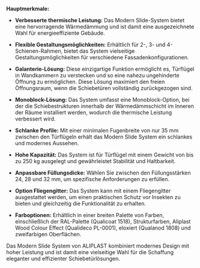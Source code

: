 **Hauptmerkmale:**

- **Verbesserte thermische Leistung:** Das Modern Slide-System bietet eine hervorragende Wärmedämmung und ist damit eine ausgezeichnete Wahl für energieeffiziente Gebäude.

- **Flexible Gestaltungsmöglichkeiten:** Erhältlich für 2-, 3- und 4-Schienen-Rahmen, bietet das System vielseitige Gestaltungsmöglichkeiten für verschiedene Fassadenkonfigurationen.

- **Galanterie-Lösung:** Diese einzigartige Funktion ermöglicht es, Türflügel in Wandkammern zu verstecken und so eine nahezu ungehinderte Öffnung zu ermöglichen. Diese Lösung maximiert den freien Öffnungsraum, wenn die Schiebetüren vollständig zurückgezogen sind.

- **Monoblock-Lösung:** Das System umfasst eine Monoblock-Option, bei der die Schiebestrukturen innerhalb der Wärmedämmschicht im Inneren der Räume installiert werden, wodurch die thermische Leistung verbessert wird.

- **Schlanke Profile:** Mit einer minimalen Fugenbreite von nur 35 mm zwischen den Türflügeln erhält das Modern Slide System ein schlankes und modernes Aussehen.

- **Hohe Kapazität:** Das System ist für Türflügel mit einem Gewicht von bis zu 250 kg ausgelegt und gewährleistet Stabilität und Haltbarkeit.

- **Anpassbare Füllungsdicke:** Wählen Sie zwischen den Füllungsstärken 24, 28 und 32 mm, um spezifische Anforderungen zu erfüllen.

- **Option Fliegengitter:** Das System kann mit einem Fliegengitter ausgestattet werden, um einen praktischen Schutz vor Insekten zu bieten und gleichzeitig die Funktionalität zu erhalten.

- **Farboptionen:** Erhältlich in einer breiten Palette von Farben, einschließlich der RAL-Palette (Qualicoat 1518), Strukturfarben, Aliplast Wood Colour Effect (Qualideco PL-0001), eloxiert (Qualanod 1808) und zweifarbigen Oberflächen.

Das Modern Slide System von ALIPLAST kombiniert modernes Design mit hoher Leistung und ist damit eine vielseitige Wahl für die Schaffung eleganter und effizienter Schiebetürlösungen.